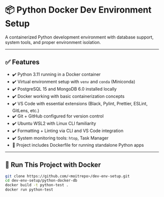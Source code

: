 # 📦 Python Docker Dev Environment Setup

A containerized Python development environment with database support, system tools, and proper environment isolation.

---

## ✅ Features

- ✔️ Python 3.11 running in a Docker container
- ✔️ Virtual environment setup with `venv` and `conda` (Miniconda)
- ✔️ PostgreSQL 15 and MongoDB 6.0 installed locally
- ✔️ Docker working with basic containerization concepts
- ✔️ VS Code with essential extensions (Black, Pylint, Prettier, ESLint, GitLens, etc.)
- ✔️ Git + GitHub configured for version control
- ✔️ Ubuntu WSL2 with Linux CLI familiarity
- ✔️ Formatting + Linting via CLI and VS Code integration
- ✔️ System monitoring tools: `htop`, Task Manager
- 📁 Project includes Dockerfile for running standalone Python apps

---

## 🐳 Run This Project with Docker

```bash
git clone https://github.com/<moitrepo>/dev-env-setup.git
cd dev-env-setup/python-docker-db
docker build -t python-test .
docker run python-test
```
